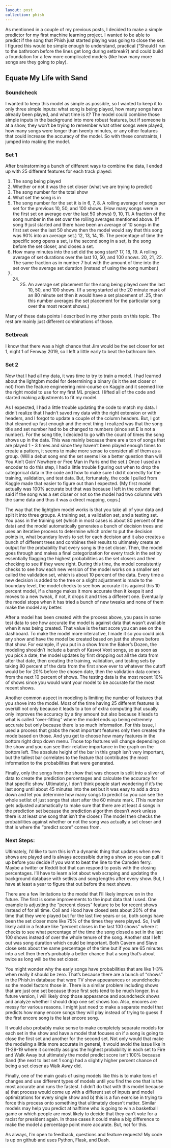 ```yaml
---
layout: post
collection: phish
---
```


As mentioned in a couple of my previous posts, I decided to make a simple predictor for my first machine learning project.  I wanted to be able to predict if the song that Phish just started playing was going to close the set.  I figured this would be simple enough to understand, practical (“Should I run to the bathroom before the lines get long during setbreak?) and could build a foundation for a few more complicated models (like how many more songs are they going to play).  

## Equate My Life with Sand
### Soundcheck
I wanted to keep this model as simple as possible, so I wanted to keep it to only three simple inputs: what song is being played, how many songs have already been played, and what time is it?  The model could combine those simple inputs in the background into more robust features, but if someone is at a show, they won’t be trying to remember what other songs were played, how many songs were longer than twenty minutes, or any other features that could increase the accuracy of the model.  So with these constraints, I jumped into making the model.

### Set 1
After brainstorming a bunch of different ways to combine the data, I ended up with 25 different features for each track played:
1. The song being played  
2. Whether or not it was the set closer (what we are trying to predict)
3. The song number for the total show
4. What set the song is in
5. The song number for the set it is in
6, 7, 8. A rolling average of songs per set for the previous 10, 50, and 100 shows.  (How many songs were in the first set on average over the last 50 shows)
9, 10, 11. A fraction of the song number in the set over the rolling averages mentioned above.  (If song 9 just started and there have been an average of 10 songs in the first set over the last 50 shows then the model would say that this song was 90% into an average set.)
12, 13, 14, 15. The percentage of time the specific song opens a set, is the second song in a set, is the song before the set closer, and closes a set.
16. How many minutes into the set did the song start?
17, 18, 19. A rolling average of set durations over the last 10, 50, and 100 shows.
20, 21, 22. The same fraction as in number 7 but with the amount of time into the set over the average set duration (instead of using the song number.)
23. 24. 25. An average set placement for the song being played over the last 10, 50, and 100 shows.  (If a song started at the 20 minute mark of an 80 minute set then it would have a set placement of .25, then this number averages the set placement for the particular song over the most recent shows.)

Many of these data points I described in my other posts on this topic.  The rest are mainly just different combinations of those.

### Setbreak
I know that there was a high chance that Jim would be the set closer for set 1, night 1 of Fenway 2019, so I left a little early to beat the bathroom line. 

### Set 2
Now that I had all my data, it was time to try to train a model.  I had learned about the lightgbm model for determining a binary (is it the set closer or not) from the feature engineering mini-course on Kaggle and it seemed like the right model to use for my first ML project.  I lifted all of the code and started making adjustments to fit my model.  

As I expected, I had a little trouble updating the code to match my data.  I didn’t realize that I hadn’t saved my data with the right extension or with headers, and I forgot to update a couple of the column headers.  But, I got that cleaned up fast enough and the next thing I realized was that the song title and set number had to be changed to numbers (since set E is not a number).  For the song title, I decided to go with the count of times the song shows up in the data.  This was mainly because there are a ton of songs that are played 1 - 3 times and since they haven’t been played enough times to create a pattern, it seems to make more sense to consider all of them as a group.  (Will a debut song end the set seems like a better question than will You Ain’t Goin’ Nowhere or Free Man in Paris end the set.)  Once I used an encoder to do this step, I had a little trouble figuring out when to drop the categorical data in the code and how to make sure I did it correctly for the training, validation, and test data.  But, fortunately, the code I pulled from Kaggle made that easier to figure out than I expected.  (My first model actually was 100% accurate but that was because I left in the column that said if the song was a set closer or not so the model had two columns with the same data and thus it was a direct mapping, oops.)

The way that the lightgbm model works is that you take all of your data and split it into three groups.  A training set, a validation set, and a testing set.  You pass in the training set (which in most cases is about 80 percent of the data) and the model automatically generates a bunch of decision trees and uses an iterative process to determine which order to put the decision points in, what boundary levels to set for each decision and it also creates a bunch of different trees and combines their results to ultimately create an output for the probability that every song is the set closer.  Then, the model goes through and makes a final categorization for every track in the set by essentially flagging the highest probabilities as the set closers and then checking to see if they were right.  During this time, the model consistently checks to see how each new version of the model works on a smaller set called the validation set, which is about 10 percent of the data.  Every time a new decision is added to the tree or a slight adjustment is made to the boundary level, the model checks to see how accurate it is against this 10 percent model, if a change makes it more accurate then it keeps it and moves to a new tweak, if not, it drops it and tries a different one.  Eventually the model stops when it has tried a bunch of new tweaks and none of them make the model any better.

After a model has been created with the process above, you pass in some test data to see how accurate the model is against data that wasn’t available when it was being created.  That value is the test score you can see on the dashboard.  To make the model more interactive, I made it so you could pick any show and have the model be created based on just the shows before that show.  For example, if you put in a show from the Baker’s Dozen, the modeling shouldn’t include a bunch of Kasvot Voxt songs, so as soon as you pick a date, the model updates by first dropping out all the data from after that date, then creating the training, validation, and testing sets by taking 80 percent of the data from the first show ever to whatever the cutoff would be for 20% before the chosen date, then the validation data comes from the next 10 percent of shows.  The testing data is the most recent 10% of shows since you would want your model to be accurate for the most recent shows.

Another common aspect in modeling is limiting the number of features that you shove into the model.  Most of the time having 25 different features is overkill not only because it leads to a ton of extra computing that usually only improves the accuracy by a tiny amount but also because it leads to what is called “over-fitting” where the model ends up being extremely accurate but only because there is so much information.  For this issue, I used a process that grabs the most important features only then creates the mode based on those.  And you get to choose how many features in the bottom right drop down menu.  Those top features will change depending on the show and you can see their relative importance in the graph on the bottom left.  The absolute height of the bar in this graph isn’t very important, but the tallest bar correlates to the feature that contributes the most information to the probabilities that were generated.

Finally, only the songs from the show that was chosen is split into a sliver of data to create the prediction percentages and calculate the accuracy for that specific show.  Ultimately, I don’t think people start wondering if it’s the last song until about 45 minutes into the set but it was easy to add a drop down and let you determine how many songs to predict so you can see the whole setlist of just songs that start after the 60 minute mark.  (This number gets adjusted automatically to make sure that there are at least 4 songs in the prediction set because the prediction algorithm doesn’t work unless there is at least one song that isn’t the closer.)  The model then checks the probabilities against whether or not the song was actually a set closer and that is where the “predict score” comes from.

### Next Steps:
Ultimately, I’d like to turn this isn’t a dynamic thing that updates when new shows are played and is always accessible during a show so you can pull it up before you decide if you want to beat the line to the Camden ferry.  Maybe a twitter or Reddit bot that can respond to posts with the closing percentages.  I’ll have to learn a lot about web scraping and updating the background database with setlists and song lengths after every show.  But, I have at least a year to figure that out before the next shows.

There are a few limitations to the model that I’ll likely improve on in the future.  The first is some improvements to the input data that I used.  One example is adjusting the “percent closes” feature to be for recent shows instead of for all time.  Coil and Hood have closed sets about 20% of the time that they were played but for the last five years or so, both songs have been the set closer more like 75% of the times they were played.  So, I will likely add in a feature like “percent closes in the last 100 shows” where it checks to see what percentage of the time the song closed a set in the last 100 shows instead of over the whole tenure of the song.  Another stat I left out was song duration which could be important.  Both Cavern and Slave close sets about the same percentage of the time but if you are 65 minutes into a set then there’s probably a better chance that a song that’s about twice as long will be the set closer.

You might wonder why the early songs have probabilities that are like 1-3% when really it should be zero.  That’s because there are a bunch of “shows” in the Phish.in database that were TV show appearances or soundchecks so the model factors those in.  There is a similar problem including shows that are just one set because those first sets tend to be much longer.  In a future version, I will likely drop those appearance and soundcheck shows and analyze whether I should drop one set shows too.  Also, encores are messy for various reasons.  I might just need to make a separate model that predicts how many encore songs they will play instead of trying to guess if the first encore song is the last encore song.

It would also probably make sense to make completely separate models for each set in the show and have a model that focuses on if a song is going to close the first set and another for the second set.  Not only would that make the modeling a little more accurate in general, it would avoid the issue like in 11-29-19 where it correctly assigns the highest probability in each set to Fire and Walk Away but ultimately the model predict score isn’t 100% because Sand (the next to last set 1 song) had a slightly higher percent chance of being a set closer as Walk Away did.

Finally, one of the main goals of using models like this is to make tons of changes and use different types of models until you find the one that is the most accurate and runs the fastest.  I didn’t do that with this model because a) that process would come up with a different set of inputs and model optimizations for every single show and b) this is a fun exercise in trying to force this process onto something that ultimately doesn’t matter.  Similar models may help you predict at halftime who is going to win a basketball game or which people are most likely to decide that they can’t vote for a racist for president again.  In those cases it could make a big difference to make the model a percentage point more accurate.  But, not for this.

As always, I’m open to feedback, questions and feature requests!  My code is up on github and uses Python, Flask, and Dash.

